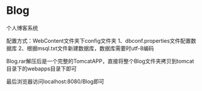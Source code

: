 # Blog
个人博客系统

配置方式：WebContent文件夹下config文件夹
1、dbconf.properties文件配置数据库
2、根据msql.txt文件新建数据库，数据库需要时utf-8编码

Blog.rar解压后是一个完整的TomcatAPP，直接将整个Blog文件夹拷贝到tomcat目录下的webapps目录下即可

最后浏览器访问localhost:8080/Blog即可
